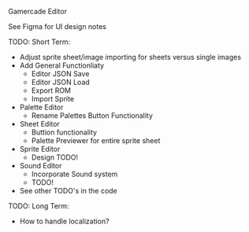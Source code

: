 Gamercade Editor

See Figma for UI design notes

TODO: Short Term:
- Adjust sprite sheet/image importing for sheets versus single images
- Add General Functionliaty
    - Editor JSON Save
    - Editor JSON Load
    - Export ROM
    - Import Sprite
- Palette Editor
    - Rename Palettes Button Functionality
- Sheet Editor
    - Buttion functionality
    - Palette Previewer for entire sprite sheet
- Sprite Editor
    - Design TODO!
- Sound Editor
    - Incorporate Sound system
    - TODO!
- See other TODO's in the code

TODO: Long Term:
- How to handle localization?
